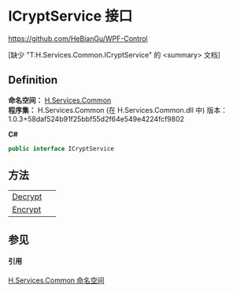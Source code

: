 # ICryptService 接口
https://github.com/HeBianGu/WPF-Control

\[缺少 "T:H.Services.Common.ICryptService" 的 &lt;summary&gt; 文档\]



## Definition
**命名空间：** <a href="b9cdd84f-6623-a51a-f53b-465103ced202">H.Services.Common</a>  
**程序集：** H.Services.Common (在 H.Services.Common.dll 中) 版本：1.0.3+58daf524b91f25bbf55d2f64e549e4224fcf9802

**C#**
``` C#
public interface ICryptService
```



## 方法
<table>
<tr>
<td><a href="6707dd1a-4552-74f5-8819-f52144794512">Decrypt</a></td>
<td> </td></tr>
<tr>
<td><a href="1a49ee46-f46c-dde1-53cf-616744a0725b">Encrypt</a></td>
<td> </td></tr>
</table>

## 参见


#### 引用
<a href="b9cdd84f-6623-a51a-f53b-465103ced202">H.Services.Common 命名空间</a>  
